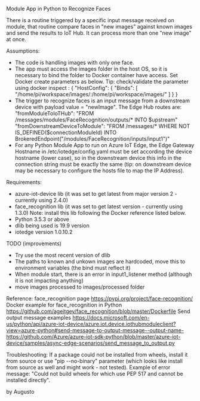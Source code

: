 Module App in Python to Recognize Faces

There is a routine triggered by a specific input message received on module, that routine compare faces in "new images" against known images and send the results to IoT Hub. It can process more than one "new image" at once.

Assumptions: 
- The code is handling images with only one face. 
- The app must access the images folder in the host OS, so it is necessary to bind the folder to Docker container have access.
Set Docker create parameters as below. Tip: check/validate the parameter using docker inspect <container id>:
{
  "HostConfig": {
    "Binds": [
      "/home/pi/workspace/images/:/home/pi/workspace/images/"
    ]
  }
}
- The trigger to recognize faces is an input message from a downstream device with payload value = "newImage". The Edge Hub routes are:
"fromModuleToIoTHub": "FROM /messages/modules/FaceRecognition/outputs/* INTO $upstream"
"fromDownstreamDeviceToModule": "FROM /messages/* WHERE NOT IS_DEFINED($connectionModuleId) INTO BrokeredEndpoint("/modules/FaceRecognition/inputs/input1")"
- For any Python Module App to run on Azure IoT Edge, the Edge Gateway Hostname in /etc/iotedge/config.yaml must be set according the device hostname (lower case), so in the downstream device this info in the connection string must be exactly the same (tip: on downstream device may be necessary to configure the hosts file to map the IP Address).  


Requirements:
- azure-iot-device lib (it was set to get latest from major version 2 - currently using 2.4.0)
- face_recognition lib (it was set to get latest version - currently using 1.3.0) 
Note: install this lib following the Docker reference listed below.
- Python 3.5.3 or above
- dlib being used is 19.9 version
- iotedge version 1.0.10.2

TODO (improvements)
- Try use the most recent version of dlib
- The paths to known and unkown images are hardcoded, move this to environment variables (the bind must reflect it)
- When module start, there is an error in input1_listener method (although it is not impacting anything)
- move images processed to images/processed folder

Reference:
face_recognition page
https://pypi.org/project/face-recognition/
Docker example for face_recognition in Python
https://github.com/ageitgey/face_recognition/blob/master/Dockerfile
Send output message examples
https://docs.microsoft.com/en-us/python/api/azure-iot-device/azure.iot.device.iothubmoduleclient?view=azure-python#send-message-to-output-message--output-name-
https://github.com/Azure/azure-iot-sdk-python/blob/master/azure-iot-device/samples/async-edge-scenarios/send_message_to_output.py

Troubleshooting:
If a package could not be installed from wheels, install it from source or use "pip --no-binary" parameter (which looks like install from source as well and might work - not tested).
Example of error message: "Could not build wheels for <packageName> which use PEP 517 and cannot be installed directly".

by Augusto